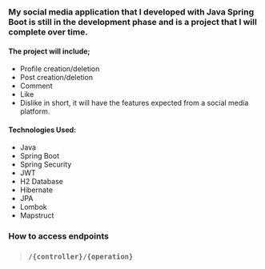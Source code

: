 ### My social media application that I developed with Java Spring Boot is still in the development phase and is a project that I will complete over time.

#### The project will include;
- Profile creation/deletion
- Post creation/deletion
- Comment
- Like
- Dislike
  in short, it will have the features expected from a social media platform.

#### Technologies Used:
- Java
- Spring Boot
- Spring Security
- JWT
- H2 Database
- Hibernate
- JPA
- Lombok
- Mapstruct

### How to access endpoints
> ### `/{controller}/{operation}` 
